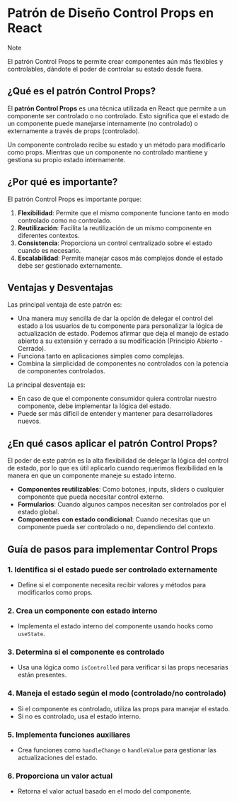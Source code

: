 # Patrón de Diseño Control Props en React
>[!NOTE]
>El patrón Control Props te permite crear componentes aún más flexibles y controlables, dándote el poder de controlar su estado desde fuera.

## ¿Qué es el patrón Control Props?

El **patrón Control Props** es una técnica utilizada en React que permite a un componente ser controlado o no controlado. Esto significa que el estado de un componente puede manejarse internamente (no controlado) o externamente a través de props (controlado).

Un componente controlado recibe su estado y un método para modificarlo como props. Mientras que un componente no controlado mantiene y gestiona su propio estado internamente.

## ¿Por qué es importante?

El patrón Control Props es importante porque:

1. **Flexibilidad**: Permite que el mismo componente funcione tanto en modo controlado como no controlado.
2. **Reutilización**: Facilita la reutilización de un mismo componente en diferentes contextos.
3. **Consistencia**: Proporciona un control centralizado sobre el estado cuando es necesario.
4. **Escalabilidad**: Permite manejar casos más complejos donde el estado debe ser gestionado externamente.

## Ventajas y Desventajas

Las principal ventaja de este patrón es:

- Una manera muy sencilla de dar la opción de delegar el control del estado a los usuarios de tu componente para personalizar la lógica de actualización de estado. Podemos afirmar que deja el manejo de estado abierto a su extensión y cerrado a su modificación (Principio Abierto - Cerrado).
- Funciona tanto en aplicaciones simples como complejas.
- Combina la simplicidad de componentes no controlados con la potencia de componentes controlados.

La principal desventaja es:

- En caso de que el componente consumidor quiera controlar nuestro componente, debe implementar la lógica del estado.
- Puede ser más difícil de entender y mantener para desarrolladores nuevos.

## ¿En qué casos aplicar el patrón Control Props?

El poder de este patrón es la alta flexibilidad de delegar la lógica del control de estado, por lo que es útil aplicarlo cuando requerimos flexibilidad en la manera en que un componente maneje su estado interno.

- **Componentes reutilizables**: Como botones, inputs, sliders o cualquier componente que pueda necesitar control externo.
- **Formularios**: Cuando algunos campos necesitan ser controlados por el estado global.
- **Componentes con estado condicional**: Cuando necesitas que un componente pueda ser controlado o no, dependiendo del contexto.

## Guía de pasos para implementar Control Props

### 1. **Identifica si el estado puede ser controlado externamente**
   - Define si el componente necesita recibir valores y métodos para modificarlos como props.

### 2. **Crea un componente con estado interno**
   - Implementa el estado interno del componente usando hooks como `useState`.

### 3. **Determina si el componente es controlado**
   - Usa una lógica como `isControlled` para verificar si las props necesarias están presentes.

### 4. **Maneja el estado según el modo (controlado/no controlado)**
   - Si el componente es controlado, utiliza las props para manejar el estado.
   - Si no es controlado, usa el estado interno.

### 5. **Implementa funciones auxiliares**
   - Crea funciones como `handleChange` o `handleValue` para gestionar las actualizaciones del estado.

### 6. **Proporciona un valor actual**
   - Retorna el valor actual basado en el modo del componente.
